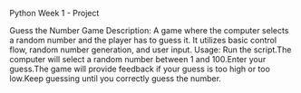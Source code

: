 Python Week 1 - Project

Guess the Number Game
Description: A game where the computer selects a random number and the player has to guess it. It utilizes basic control flow, random number generation, and user input.
Usage:
Run the script.The computer will select a random number between 1 and 100.Enter your guess.The game will provide feedback if your guess is too high or too low.Keep guessing until you correctly guess the number.

